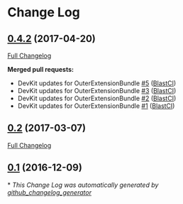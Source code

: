 # Change Log

## [0.4.2](https://github.com/blast-project/OuterExtensionBundle/tree/0.4.2) (2017-04-20)
[Full Changelog](https://github.com/blast-project/OuterExtensionBundle/compare/0.2...0.4.2)

**Merged pull requests:**

- DevKit updates for OuterExtensionBundle [\#5](https://github.com/blast-project/OuterExtensionBundle/pull/5) ([BlastCI](https://github.com/BlastCI))
- DevKit updates for OuterExtensionBundle [\#3](https://github.com/blast-project/OuterExtensionBundle/pull/3) ([BlastCI](https://github.com/BlastCI))
- DevKit updates for OuterExtensionBundle [\#2](https://github.com/blast-project/OuterExtensionBundle/pull/2) ([BlastCI](https://github.com/BlastCI))
- DevKit updates for OuterExtensionBundle [\#1](https://github.com/blast-project/OuterExtensionBundle/pull/1) ([BlastCI](https://github.com/BlastCI))

## [0.2](https://github.com/blast-project/OuterExtensionBundle/tree/0.2) (2017-03-07)
[Full Changelog](https://github.com/blast-project/OuterExtensionBundle/compare/0.1...0.2)

## [0.1](https://github.com/blast-project/OuterExtensionBundle/tree/0.1) (2016-12-09)


\* *This Change Log was automatically generated by [github_changelog_generator](https://github.com/skywinder/Github-Changelog-Generator)*